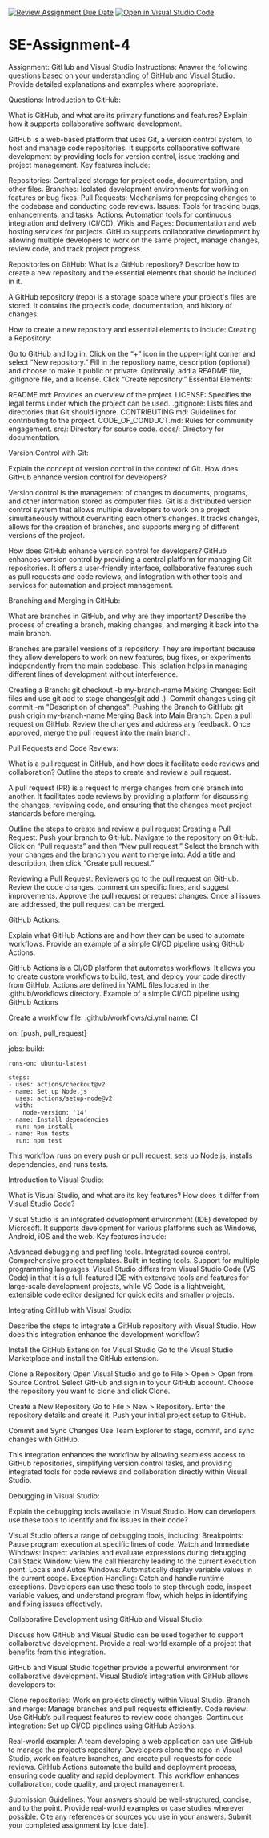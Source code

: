 [![Review Assignment Due Date](https://classroom.github.com/assets/deadline-readme-button-22041afd0340ce965d47ae6ef1cefeee28c7c493a6346c4f15d667ab976d596c.svg)](https://classroom.github.com/a/GvXCZgfk)
[![Open in Visual Studio Code](https://classroom.github.com/assets/open-in-vscode-2e0aaae1b6195c2367325f4f02e2d04e9abb55f0b24a779b69b11b9e10269abc.svg)](https://classroom.github.com/online_ide?assignment_repo_id=15305732&assignment_repo_type=AssignmentRepo)
# SE-Assignment-4
Assignment: GitHub and Visual Studio
Instructions:
Answer the following questions based on your understanding of GitHub and Visual Studio. Provide detailed explanations and examples where appropriate.

Questions:
Introduction to GitHub:

What is GitHub, and what are its primary functions and features? Explain how it supports collaborative software development.

GitHub is a web-based platform that uses Git, a version control system, to host and manage code repositories. It supports collaborative software development by providing tools for version control, issue tracking and project management. Key features include:

Repositories: Centralized storage for project code, documentation, and other files.
Branches: Isolated development environments for working on features or bug fixes.
Pull Requests: Mechanisms for proposing changes to the codebase and conducting code reviews.
Issues: Tools for tracking bugs, enhancements, and tasks.
Actions: Automation tools for continuous integration and delivery (CI/CD).
Wikis and Pages: Documentation and web hosting services for projects.
GitHub supports collaborative development by allowing multiple developers to work on the same project, manage changes, review code, and track project progress.

Repositories on GitHub:
What is a GitHub repository? Describe how to create a new repository and the essential elements that should be included in it.

A GitHub repository (repo) is a storage space where your project's files are stored. It contains the project’s code, documentation, and history of changes.

How to create a new repository and essential elements to include:
Creating a Repository:

Go to GitHub and log in.
Click on the “+” icon in the upper-right corner and select “New repository.”
Fill in the repository name, description (optional), and choose to make it public or private.
Optionally, add a README file, .gitignore file, and a license.
Click “Create repository.”
Essential Elements:

README.md: Provides an overview of the project.
LICENSE: Specifies the legal terms under which the project can be used.
.gitignore: Lists files and directories that Git should ignore.
CONTRIBUTING.md: Guidelines for contributing to the project.
CODE_OF_CONDUCT.md: Rules for community engagement.
src/: Directory for source code.
docs/: Directory for documentation.


Version Control with Git:

Explain the concept of version control in the context of Git. How does GitHub enhance version control for developers?

Version control is the management of changes to documents, programs, and other information stored as computer files. Git is a distributed version control system that allows multiple developers to work on a project simultaneously without overwriting each other’s changes. It tracks changes, allows for the creation of branches, and supports merging of different versions of the project.

How does GitHub enhance version control for developers?
GitHub enhances version control by providing a central platform for managing Git repositories. It offers a user-friendly interface, collaborative features such as pull requests and code reviews, and integration with other tools and services for automation and project management.

Branching and Merging in GitHub:

What are branches in GitHub, and why are they important? Describe the process of creating a branch, making changes, and merging it back into the main branch.

Branches are parallel versions of a repository. They are important because they allow developers to work on new features, bug fixes, or experiments independently from the main codebase. This isolation helps in managing different lines of development without interference.

Creating a Branch: git checkout -b my-branch-name
Making Changes:
Edit files and use git add to stage changes(git add .).
Commit changes using git commit -m "Description of changes".
Pushing the Branch to GitHub: git push origin my-branch-name
Merging Back into Main Branch:
Open a pull request on GitHub.
Review the changes and address any feedback.
Once approved, merge the pull request into the main branch.


Pull Requests and Code Reviews:

What is a pull request in GitHub, and how does it facilitate code reviews and collaboration? Outline the steps to create and review a pull request.

A pull request (PR) is a request to merge changes from one branch into another. It facilitates code reviews by providing a platform for discussing the changes, reviewing code, and ensuring that the changes meet project standards before merging.

Outline the steps to create and review a pull request
Creating a Pull Request:
Push your branch to GitHub.
Navigate to the repository on GitHub.
Click on “Pull requests” and then “New pull request.”
Select the branch with your changes and the branch you want to merge into.
Add a title and description, then click “Create pull request.”

Reviewing a Pull Request:
Reviewers go to the pull request on GitHub.
Review the code changes, comment on specific lines, and suggest improvements.
Approve the pull request or request changes.
Once all issues are addressed, the pull request can be merged.


GitHub Actions:

Explain what GitHub Actions are and how they can be used to automate workflows. Provide an example of a simple CI/CD pipeline using GitHub Actions.

GitHub Actions is a CI/CD platform that automates workflows. It allows you to create custom workflows to build, test, and deploy your code directly from GitHub. Actions are defined in YAML files located in the .github/workflows directory.
Example of a simple CI/CD pipeline using GitHub Actions

Create a workflow file: .github/workflows/ci.yml
name: CI

on: [push, pull_request]

jobs:
  build:

    runs-on: ubuntu-latest

    steps:
    - uses: actions/checkout@v2
    - name: Set up Node.js
      uses: actions/setup-node@v2
      with:
        node-version: '14'
    - name: Install dependencies
      run: npm install
    - name: Run tests
      run: npm test
This workflow runs on every push or pull request, sets up Node.js, installs dependencies, and runs tests.


Introduction to Visual Studio:

What is Visual Studio, and what are its key features? How does it differ from Visual Studio Code?

Visual Studio is an integrated development environment (IDE) developed by Microsoft. It supports development for various platforms such as Windows, Android, iOS and the web. Key features include:

Advanced debugging and profiling tools.
Integrated source control.
Comprehensive project templates.
Built-in testing tools.
Support for multiple programming languages.
Visual Studio differs from Visual Studio Code (VS Code) in that it is a full-featured IDE with extensive tools and features for large-scale development projects, while VS Code is a lightweight, extensible code editor designed for quick edits and smaller projects.


Integrating GitHub with Visual Studio:

Describe the steps to integrate a GitHub repository with Visual Studio. How does this integration enhance the development workflow?

Install the GitHub Extension for Visual Studio
Go to the Visual Studio Marketplace and install the GitHub extension.

Clone a Repository
Open Visual Studio and go to File > Open > Open from Source Control.
Select GitHub and sign in to your GitHub account.
Choose the repository you want to clone and click Clone.

Create a New Repository
Go to File > New > Repository.
Enter the repository details and create it.
Push your initial project setup to GitHub.

Commit and Sync Changes
Use Team Explorer to stage, commit, and sync changes with GitHub.

This integration enhances the workflow by allowing seamless access to GitHub repositories, simplifying version control tasks, and providing integrated tools for code reviews and collaboration directly within Visual Studio.


Debugging in Visual Studio:

Explain the debugging tools available in Visual Studio. How can developers use these tools to identify and fix issues in their code?

Visual Studio offers a range of debugging tools, including:
Breakpoints: Pause program execution at specific lines of code.
Watch and Immediate Windows: Inspect variables and evaluate expressions during debugging.
Call Stack Window: View the call hierarchy leading to the current execution point.
Locals and Autos Windows: Automatically display variable values in the current scope.
Exception Handling: Catch and handle runtime exceptions.
Developers can use these tools to step through code, inspect variable values, and understand program flow, which helps in identifying and fixing issues effectively.


Collaborative Development using GitHub and Visual Studio:

Discuss how GitHub and Visual Studio can be used together to support collaborative development. Provide a real-world example of a project that benefits from this integration.

GitHub and Visual Studio together provide a powerful environment for collaborative development. Visual Studio’s integration with GitHub allows developers to:

Clone repositories: Work on projects directly within Visual Studio.
Branch and merge: Manage branches and pull requests efficiently.
Code review: Use GitHub’s pull request features to review code changes.
Continuous integration: Set up CI/CD pipelines using GitHub Actions.

Real-world example: A team developing a web application can use GitHub to manage the project’s repository. Developers clone the repo in Visual Studio, work on feature branches, and create pull requests for code reviews. GitHub Actions automate the build and deployment process, ensuring code quality and rapid deployment. This workflow enhances collaboration, code quality, and project management.


Submission Guidelines:
Your answers should be well-structured, concise, and to the point.
Provide real-world examples or case studies wherever possible.
Cite any references or sources you use in your answers.
Submit your completed assignment by [due date].
